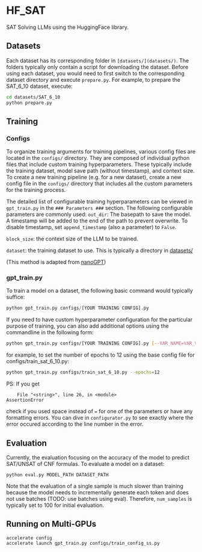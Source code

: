 # HF_SAT
SAT Solving LLMs using the HuggingFace library.

## Datasets
Each dataset has its corresponding folder in `[datasets/](datasets/)`. The folders typically only contain a script for downloading the dataset. Before using each dataset, you would need to first switch to the corresponding dataset directory and execute `prepare.py`. For example, to prepare the SAT_6_10 dataset, execute:
```bash
cd datasets/SAT_6_10
python prepare.py
```

## Training
### Configs
To organize training arguments for training pipelines, various config files are located in the `configs/` directory. They are composed of individual python files that include custom training hyperparameters. These typically include the training dataset, model save path (without timestamp), and context size. To create a new training pipeline (e.g. for a new dataset), create a new config file in the `configs/` directory that includes all the custom parameters for the training process.

The detailed list of configurable training hyperparameters can be viewed in `gpt_train.py` in the `### Parameters ###` section. The following configurable parameters are commonly used:
`out_dir`: The basepath to save the model. A timestamp will be added to the end of the path to prevent overwrite. To disable timestamp, set `append_timestamp` (also a parameter) to `False`.

`block_size`: the context size of the LLM to be trained.

`dataset`: the training dataset to use. This is typically a directory in [datasets/](datasets/)

(This method is adapted from [nanoGPT](https://github.com/karpathy/nanoGPT))

### gpt_train.py
To train a model on a dataset, the following basic command would typically suffice:
```python
python gpt_train.py configs/[YOUR TRAINING CONFIG].py
```
If you need to have custom hyperparameter configuration for the particular purpose of training, you can also add additional options using the commandline in the following form:
```bash
python gpt_train.py configs/[YOUR TRAINING CONFIG].py [--VAR_NAME=VAR_VALUE]
```
for example, to set the number of epochs to 12 using the base config file for configs/train_sat_6_10.py:
```bash
python gpt_train.py configs/train_sat_6_10.py --epochs=12
```

PS: If you get
```
    File "<string>", line 26, in <module>
AssertionError
```
check if you used space instead of `=` for one of the parameters or have any formatting errors. You can dive in `configurator.py` to see exactly where the error occured according to the line number in the error.

## Evaluation
Currently, the evaluation focusing on the accuracy of the model to predict SAT/UNSAT of CNF formulas. To evaluate a model on a dataset:
```
python eval.py MODEL_PATH DATASET_PATH
```
Note that the evaluation of a single sample is much slower than training because the model needs to incrementally generate each token and does not use batches (TODO: use batches using eval). Therefore, `num_samples` is typically set to 100 for initial evaluation.

## Running on Multi-GPUs
```
accelerate config
accelerate launch gpt_train.py configs/train_config_ss.py
```


